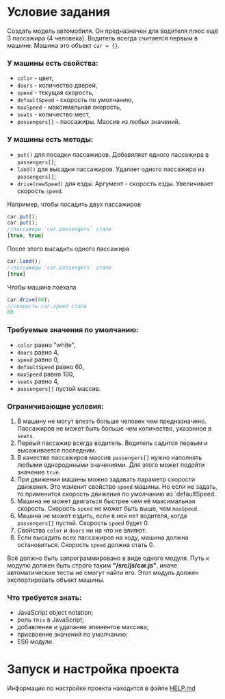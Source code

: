 # Условие задания

Создать модель автомобиля. Он предназначен для водителя плюс ещё 3 пассажира (4 человека). Водитель всегда считается первым в машине. Машина это объект `car = {}`. 

### У машины есть свойства:

- `color` - цвет, 
- `doors` - количество дверей, 
- `speed` - текущая скорость, 
- `defaultSpeed` - скорость по умолчанию, 
- `maxSpeed` - максимальная скорость, 
- `seats` - количество мест,
- `passengers[]` - пассажиры. Массив из любых значений. 

### У машины есть методы:

- `put()` для посадки пассажиров. Добавяляет одного пассажира в `passengers[]`;
- `land()` для высадки пассажиров. Удаляет одного пассажира из `passengers[]`;
- `drive(newSpeed)` для езды. Аргумент - скорость езды. Увеличивает скорость `speed`.

Например, чтобы посадить двух пассажиров

```js
car.put();
car.put();
//пассажиры `car.passengers` стали
[true, true]
```

После этого высадить одного пассажира

```js
car.land();
//пассажиры `car.passengers` стали
[true]
```

Чтобы машина поехала

```js
car.drive(80);
//скорость car.speed стала
80
```
### Требуемые значения по умолчанию:

- `color` равно "white", 
- `doors` равно 4, 
- `speed` равно 0, 
- `defaultSpeed` равно 60, 
- `maxSpeed` равно 100, 
- `seats` равно 4,
- `passengers[]` пустой массив. 

### Ограничивающие условия:

1. В машину не могут влезть больше человек чем предназначено. Пассажиров не может быть больше чем количество, указанное в `seats`.
2. Первый пассажир всегда водитель. Водитель садится первым и высаживается последним.
3. В качестве пассажиров массив `passengers[]` нужно наполнять любыми однороднными значениями. Для этого может подойти значение `true`.
4. При движении машины можно задавать параметр скорости движения. Это изменит свойство `speed` машины. Но если не задать, то применится скорость движения по умолчанию из `defaultSpeed.
5. Машина не может двигаться быстрее чем её максимальная скорость. Скорость `speed` не может быть выше, чем `maxSpeed`.
6. Машина не может ездить, если в ней нет водителя, когда `passengers[]` пустой. Скорость `speed` будет 0.
7. Свойства `color` и `doors` ни на что не влияют.
8. Если высадить всех пассажиров на ходу, машина должна остановиться. Скорость `speed` должна стать 0.

Всё должно быть запрограммировано в виде одного модуля. Путь к модулю должен быть строго таким **"/src/js/car.js"**, иначе автоматические тесты не смогут найти его. Этот модуль должен экспортировать объект машины.

### Что требуется знать:

- JavaScript object notation;
- роль `this` в JavaScript;
- добавление и удалание элементов массива;
- присвоение значений по умолчанию;
- ES6 модули.

# Запуск и настройка проекта
Информация по настройке проекта находится в файле [HELP.md](https://github.com/fabrikaodua/frontend-js-car/blob/master/HELP.md)
